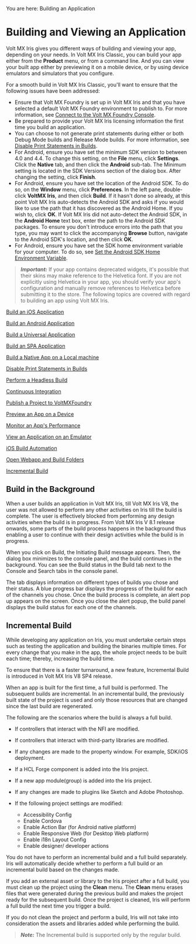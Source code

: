                           

You are here: Building an Application

Building and Viewing an Application
===================================

Volt MX  Iris gives you different ways of building and viewing your app, depending on your needs. In Volt MX Iris Classic, you can build your app either from the **Product** menu, or from a command line. And you can view your built app either by previewing it on a mobile device, or by using device emulators and simulators that you configure.

For a smooth build in Volt MX Iris Classic, you'll want to ensure that the following issues have been addressed:

*   Ensure that Volt MX Foundry is set up in Volt MX Iris and that you have selected a default Volt MX Foundry environment to publish to. For more information, see [Connect to the Volt MX Foundry Console](Connect_to_VoltMXFoundry.md).
*   Be prepared to provide your Volt MX Iris licensing information the first time you build an application.
*   You can choose to not generate print statements during either or both Debug Mode builds and Release Mode builds. For more information, see [Disable Print Statements in Builds](DisablePrintStatementsInBuilds.md).
*   For Android, ensure you have set the minimum SDK version to between 4.0 and 4.4. To change this setting, on the **File** menu, click **Settings**. Click the **Native** tab, and then click the **Android** sub-tab. The Minimum setting is located in the SDK Versions section of the dialog box. After changing the setting, click **Finish**.
*   For Android, ensure you have set the location of the Android SDK. To do so, on the **Window** menu, click **Preferences**. In the left pane, double-click **VoltMX Iris**, and then click **Build**. If it hasn't done so already, at this point Volt MX Iris auto-detects the Android SDK and asks if you would like to use the path that it has discovered as the Android Home. If you wish to, click **OK**. If Volt MX Iris did not auto-detect the Android SDK, in the **Android Home** text box, enter the path to the Android SDK packages. To ensure you don't introduce errors into the path that you type, you may want to click the accompanying **Browse** button, navigate to the Android SDK's location, and then click **OK**.
*   For Android, ensure you have set the SDK home environment variable for your computer. To do so, see [Set the Android SDK Home Environment Variable](SUG_Android.md#set-the-android-sdk-home-environment-variable).

> **_Important:_** If your app contains deprecated widgets, it's possible that their skins may make reference to the Helvetica font. If you are not explicitly using Helvetica in your app, you should verify your app's configuration and manually remove references to Helvetica before submitting it to the store. The following topics are covered with regard to building an app using Volt MX Iris.

[Build an iOS Application](BuildAnAppForiOS.md)

[Build an Android Application](BuildAnAppForAndroid.md)

[Build a Universal Application](BuildUniversalApp.md)

[Build an SPA Application](BuildAnSPAApplication.md)

[Build a Native App on a Local machine](LocalBuildStarter.md)

[Disable Print Statements in Builds](DisablePrintStatementsInBuilds.md)

[Perform a Headless Build](CommandLine.md)

[Continuous Integration](CI_BUILD_VoltMX_Iris_Classic.md)

[Publish a Project to VoltMXFoundry](PublishVoltMXFoundryServicesApp.md)

[Preview an App on a Device](PreviewAnAppOnADevice.md#FunctionalPreviewEnterprise.md)

[Monitor an App's Performance](MonitorAppPerformance.md)

[View an Application on an Emulator](Viewing_an_Application_on_Emulators.md)

[iOS Build Automation](iOS_Automatic_Output_Generation.md)

[Open Webapp and Build Folders](OpenBuildFolder.md)

[Incremental Build](#incremental-build)

Build in the Background
-----------------------

When a user builds an application in Volt MX Iris, till Volt MX Iris V8, the user was not allowed to perform any other activities on Iris till the build is complete. The user is effectively blocked from performing any design activities when the build is in progress. From Volt MX Iris V 8.1 release onwards, some parts of the build process happens in the background thus enabling a user to continue with their design activities while the build is in progress.

When you click on Build, the Initiating Build message appears. Then, the dialog box minimizes to the console panel, and the build continues in the background. You can see the Build status in the Build tab next to the Console and Search tabs in the console panel.

The tab displays information on different types of builds you chose and their status. A blue progress bar displays the progress of the build for each of the channels you chose. Once the build process is complete, an alert pop up appears on the screen. Once you close the alert popup, the build panel displays the build status for each one of the channels.

Incremental Build
-----------------

While developing any application on Iris, you must undertake certain steps such as testing the application and building the binaries multiple times. For every change that you make in the app, the whole project needs to be built each time; thereby, increasing the build time.

To ensure that there is a faster turnaround, a new feature, Incremental Build is introduced in Volt MX Iris V8 SP4 release.

When an app is built for the first time, a full build is performed. The subsequent builds are incremental. In an incremental build, the previously built state of the project is used and only those resources that are changed since the last build are regenerated.

The following are the scenarios where the build is always a full build.

*   If controllers that interact with the NFI are modified.
    
*   If controllers that interact with third-party libraries are modified.
    
*   If any changes are made to the property window. For example, SDK/iOS deployment.
    
*   If a HCL Forge component is added into the Iris project.
    
*   If a new app module(group) is added into the Iris project.
    
*   If any changes are made to plugins like Sketch and Adobe Photoshop.
    
*   If the following project settings are modified:
    *   Accessibility Config
    *   Enable Cordova
    *   Enable Action Bar (for Android native platform)
    *   Enable Responsive Web (for Desktop Web platform)
    *   Enable i18n Layout Config
    *   Enable designer/ developer actions

You do not have to perform an incremental build and a full build separately. Iris will automatically decide whether to perform a full build or an incremental build based on the changes made.

If you add an external asset or library to the Iris project after a full build, you must clean up the project using the **Clean** menu. The **Clean** menu erases files that were generated during the previous build and makes the project ready for the subsequent build. Once the project is cleaned, Iris will perform a full build the next time you trigger a build.

If you do not clean the project and perform a build, Iris will not take into consideration the assets and libraries added while performing the build.

> **_Note:_** The Incremental build is supported only by the regular build.
